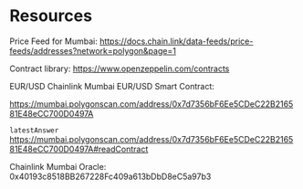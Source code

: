 # Resources

Price Feed for Mumbai: https://docs.chain.link/data-feeds/price-feeds/addresses?network=polygon&page=1

Contract library: https://www.openzeppelin.com/contracts

EUR/USD Chainlink Mumbai EUR/USD Smart Contract:

https://mumbai.polygonscan.com/address/0x7d7356bF6Ee5CDeC22B216581E48eCC700D0497A

`latestAnswer`
https://mumbai.polygonscan.com/address/0x7d7356bF6Ee5CDeC22B216581E48eCC700D0497A#readContract

Chainlink Mumbai Oracle: 0x40193c8518BB267228Fc409a613bDbD8eC5a97b3
